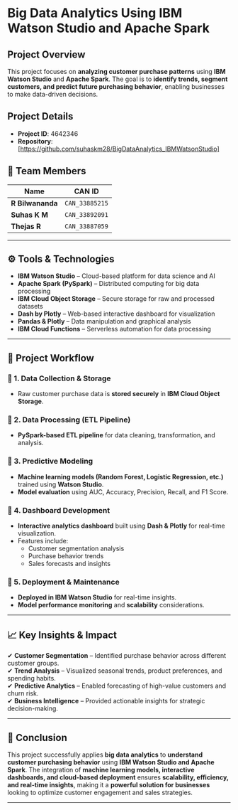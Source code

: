 # Big Data Analytics Using IBM Watson Studio and Apache Spark

## Project Overview
This project focuses on **analyzing customer purchase patterns** using **IBM Watson Studio** and **Apache Spark**. The goal is to **identify trends, segment customers, and predict future purchasing behavior**, enabling businesses to make data-driven decisions.

## Project Details
- **Project ID**: 4642346
- **Repository**: [https://github.com/suhaskm28/BigDataAnalytics_IBMWatsonStudio]

## 👥 Team Members
| Name        | CAN ID         |
|------------|---------------|
| **R Bilwananda**  | `CAN_33885215` |
| **Suhas K M**     | `CAN_33892091` |
| **Thejas R**      | `CAN_33887059` |

---

## ⚙️ Tools & Technologies
- **IBM Watson Studio** – Cloud-based platform for data science and AI  
- **Apache Spark (PySpark)** – Distributed computing for big data processing  
- **IBM Cloud Object Storage** – Secure storage for raw and processed datasets  
- **Dash by Plotly** – Web-based interactive dashboard for visualization  
- **Pandas & Plotly** – Data manipulation and graphical analysis  
- **IBM Cloud Functions** – Serverless automation for data processing  

---

## 🚀 Project Workflow
### 🔹 1. Data Collection & Storage  
- Raw customer purchase data is **stored securely** in **IBM Cloud Object Storage**.

### 🔹 2. Data Processing (ETL Pipeline)  
- **PySpark-based ETL pipeline** for data cleaning, transformation, and analysis.

### 🔹 3. Predictive Modeling  
- **Machine learning models (Random Forest, Logistic Regression, etc.)** trained using **Watson Studio**.
- **Model evaluation** using AUC, Accuracy, Precision, Recall, and F1 Score.

### 🔹 4. Dashboard Development  
- **Interactive analytics dashboard** built using **Dash & Plotly** for real-time visualization.
- Features include:
  - Customer segmentation analysis
  - Purchase behavior trends
  - Sales forecasts and insights

### 🔹 5. Deployment & Maintenance  
- **Deployed in IBM Watson Studio** for real-time insights.
- **Model performance monitoring** and **scalability** considerations.

---

## 📈 Key Insights & Impact
✔ **Customer Segmentation** – Identified purchase behavior across different customer groups.  
✔ **Trend Analysis** – Visualized seasonal trends, product preferences, and spending habits.  
✔ **Predictive Analytics** – Enabled forecasting of high-value customers and churn risk.  
✔ **Business Intelligence** – Provided actionable insights for strategic decision-making.

---

## 🏁 Conclusion
This project successfully applies **big data analytics** to **understand customer purchasing behavior** using **IBM Watson Studio and Apache Spark**. The integration of **machine learning models, interactive dashboards, and cloud-based deployment** ensures **scalability, efficiency, and real-time insights**, making it a **powerful solution for businesses** looking to optimize customer engagement and sales strategies.

---
